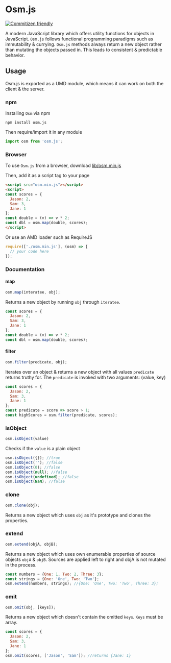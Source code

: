 # Osm.js
[![Commitizen friendly](https://img.shields.io/badge/commitizen-friendly-brightgreen.svg)](http://commitizen.github.io/cz-cli/)

A modern JavaScript library which offers utility functions for objects in JavaScript.
`Osm.js` follows functional programming paradigms such as immutability & currying.
`Osm.js` methods always return a new object rather than mutating the objects passed in. This leads to consistent & predictable behavior.

## Usage
Osm.js is exported as a UMD module, which means it can work on both the client & the server.

### npm
Installing `Osm` via npm

```shell
npm install osm.js
```
Then require/import it in any module

```javascript
import osm from 'osm.js';
```
### Browser
To use `Osm.js` from a browser, download [lib/osm.min.js](https://github.com/idesi/Osm.js/blob/master/lib/osm.min.js)

Then, add it as a script tag to your page

```html
<script src="osm.min.js"></script>
<script>
const scores = {
  Jason: 2,
  Sam: 3,
  Jane: 1
};
const double = (v) => v * 2;
const dbl = osm.map(double, scores);
</script>
```

Or use an AMD loader such as RequireJS
```javascript
require(['./osm.min.js'], (osm) => {
  // your code here
});
```
### Documentation

#### map
```javascript
osm.map(interatee, obj);
```
Returns a new object by running `obj` through `iteratee`.

```javascript
const scores = {
  Jason: 2,
  Sam: 3,
  Jane: 1
};
const double = (v) => v * 2;
const dbl = osm.map(double, scores);
```

#### filter
```javascript
osm.filter(predicate, obj);
```

Iterates over an object & returns a new object with all values `predicate` returns truthy for. The `predicate` is invoked with two arguments: (value, key)

```javascript
const scores = {
  Jason: 2,
  Sam: 3,
  Jane: 1
};
const predicate = score => score > 1;
const highScores = osm.filter(predicate, scores);
```

### isObject
```javascript
osm.isObject(value)
```
Checks if the `value` is a plain object

```javascript
osm.isObject({}); //true
osm.isObject(''); //false
osm.isObject(0); //false
osm.isObject(null); //false
osm.isObject(undefined); //false
osm.isObject(NaN); //false
```

### clone
```javascript
osm.clone(obj);
```
Returns a new object which uses `obj` as it's prototype and clones the properties.

### extend
```javascript
osm.extend(objA, objB);
```
Returns a new object which uses own enumerable properties of source objects `objA` & `objB`. Sources are applied left to right and objA is not mutated in the process.

```javascript
const numbers = {One: 1, Two: 2, Three: 3};
const strings = {One: 'One', Two: 'Two'};
osm.extend(numbers, strings); //{One: 'One', Two: 'Two', Three: 3};
```

### omit
```javascript
osm.omit(obj, [keys]);
```
Returns a new object which doesn't contain the omitted `keys`. `Keys` must be array.

```javascript
const scores = {
  Jason: 2,
  Sam: 3,
  Jane: 1
};
osm.omit(scores, ['Jason', 'Sam']); //returns {Jane: 1}
```
